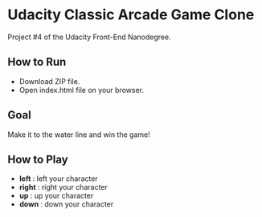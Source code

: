 # **Udacity Classic Arcade Game Clone**
Project #4 of the Udacity Front-End Nanodegree.
## How to Run
 - Download ZIP file.
 - Open index.html file on your browser.

## Goal
Make it to the water line and win the game!

## How to Play
 - **left**  : left your character
 - **right** : right your character
 - **up**    : up your character
 - **down**  : down your character

